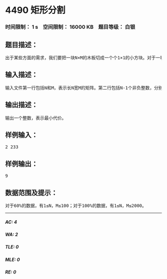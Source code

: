 # 4490 矩形分割   
### 时间限制： 1 s&nbsp;&nbsp;&nbsp;&nbsp;空间限制： 16000 KB&nbsp;&nbsp;&nbsp;&nbsp;题目等级： 白银  
## 题目描述：  

<pre>
出于某些方面的需求，我们要把一块N×M的木板切成一个个1×1的小方块。对于一块木板，我们只能从某条横线或者某条竖线（要在方格线上），而且这木板是不均匀的，从不同的线切割下去要花不同的代价。而且，对于一块木板，切割一次以后就被分割成两块，而且不能把这两块木板拼在一起然后一刀切成四块，只能两块分别再进行一次切割。现在，给出从不同的线切割所要花的代价，求把整块木板分割成1×1块小方块所需要耗费的最小代价。
</pre>
  
  
## 输入描述：  

<pre>
输入文件第一行包括N和M，表示长N宽M的矩阵。第二行包括N-1个非负整数，分别表示沿着N-1条横线切割的代价。第二行包括M-1个非负整数，分别表示沿着M-1条竖线切割的代价。
</pre>
  
  
## 输出描述：  

<pre>
输出一个整数，表示最小代价。
</pre>
  
  
## 样例输入：  

<pre>
2 233
</pre>
  
  
## 样例输出：  

<pre>
9
</pre>
  
  
## 数据范围及提示：  

<pre>
对于60%的数据，有1≤N，M≤100；对于100%的数据，有1≤N，M≤2000。
</pre>
  
  
***  

##### AC: 4  
##### WA: 2  
##### TLE: 0  
##### MLE: 0  
##### RE: 0  
